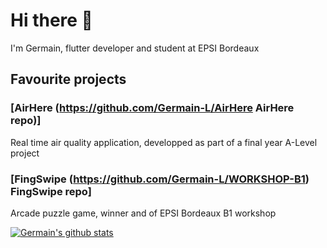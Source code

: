 # Hi there 👋

I'm Germain, flutter developer and student at EPSI Bordeaux

## Favourite projects

### [AirHere (https://github.com/Germain-L/AirHere AirHere repo)]
Real time air quality application, developped as part of a final year A-Level project

### [FingSwipe (https://github.com/Germain-L/WORKSHOP-B1) FingSwipe repo]
Arcade puzzle game, winner and of EPSI Bordeaux B1 workshop


[![Germain's github stats](https://github-readme-stats.vercel.app/api?username=Germain-L)](https://github.com/anuraghazra/github-readme-stats)

<!--
**Germain-L/Germain-L** is a ✨ _special_ ✨ repository because its `README.md` (this file) appears on your GitHub profile.

Here are some ideas to get you started:

- 🔭 I’m currently working on ...
- 🌱 I’m currently learning ...
- 👯 I’m looking to collaborate on ...
- 🤔 I’m looking for help with ...
- 💬 Ask me about ...
- 📫 How to reach me: ...
- 😄 Pronouns: ...
- ⚡ Fun fact: ...
-->

